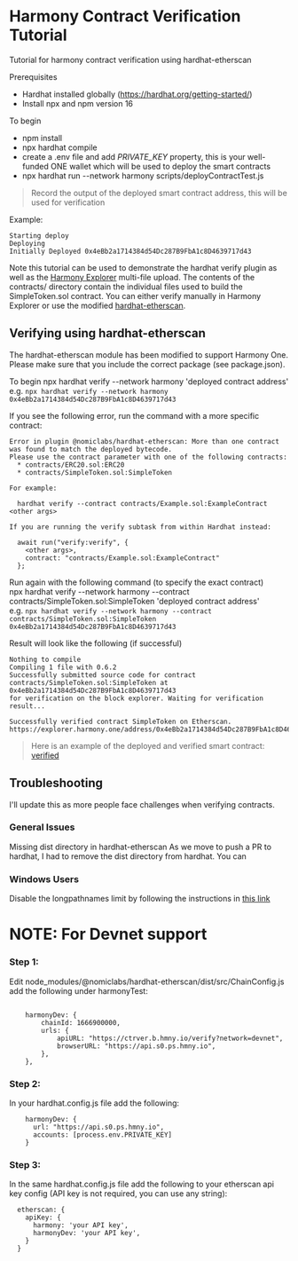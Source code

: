 # Harmony Contract Verification Tutorial
Tutorial for harmony contract verification using hardhat-etherscan  

Prerequisites  
- Hardhat installed globally (https://hardhat.org/getting-started/)
- Install npx and npm version 16

To begin  
- npm install
- npx hardhat compile
- create a .env file and add *PRIVATE_KEY* property, this is your well-funded ONE wallet which will be used to deploy the smart contracts
- npx hardhat run --network harmony scripts/deployContractTest.js  

> Record the output of the deployed smart contract address, this will be used for verification

Example:
```
Starting deploy
Deploying
Initially Deployed 0x4eBb2a1714384d54Dc287B9FbA1c8D4639717d43
```

Note this tutorial can be used to demonstrate the hardhat verify plugin as well as the [Harmony Explorer](https://explorer.harmony.one) multi-file upload. The contents of the contracts/ directory contain the individual files used to build the SimpleToken.sol contract. You can either verify manually in Harmony Explorer or use the modified [hardhat-etherscan](https://github.com/victaphu/hardhat/tree/master/packages/hardhat-etherscan). 

## Verifying using hardhat-etherscan
The hardhat-etherscan module has been modified to support Harmony One. Please make sure that you include the correct package (see package.json).

To begin
npx hardhat verify --network harmony 'deployed contract address'   
e.g. ```npx hardhat verify --network harmony 0x4eBb2a1714384d54Dc287B9FbA1c8D4639717d43```

If you see the following error, run the command with a more specific contract:
```
Error in plugin @nomiclabs/hardhat-etherscan: More than one contract was found to match the deployed bytecode.
Please use the contract parameter with one of the following contracts:
  * contracts/ERC20.sol:ERC20
  * contracts/SimpleToken.sol:SimpleToken

For example:

  hardhat verify --contract contracts/Example.sol:ExampleContract <other args>

If you are running the verify subtask from within Hardhat instead:

  await run("verify:verify", {
    <other args>,
    contract: "contracts/Example.sol:ExampleContract"
  };
```
Run again with the following command (to specify the exact contract)      
npx hardhat verify --network harmony --contract contracts/SimpleToken.sol:SimpleToken 'deployed contract address'   
e.g. ```npx hardhat verify --network harmony --contract contracts/SimpleToken.sol:SimpleToken 0x4eBb2a1714384d54Dc287B9FbA1c8D4639717d43```

Result will look like the following (if successful)
```
Nothing to compile
Compiling 1 file with 0.6.2
Successfully submitted source code for contract
contracts/SimpleToken.sol:SimpleToken at 0x4eBb2a1714384d54Dc287B9FbA1c8D4639717d43
for verification on the block explorer. Waiting for verification result...

Successfully verified contract SimpleToken on Etherscan.
https://explorer.harmony.one/address/0x4eBb2a1714384d54Dc287B9FbA1c8D4639717d43#code
```
> Here is an example of the deployed and verified smart contract: [verified](https://explorer.harmony.one/address/0x4eBb2a1714384d54Dc287B9FbA1c8D4639717d43#code)

## Troubleshooting
I'll update this as more people face challenges when verifying contracts.
### General Issues
Missing dist directory in hardhat-etherscan
As we move to push a PR to hardhat, I had to remove the dist directory from hardhat. You can 

### Windows Users
Disable the longpathnames limit by following the instructions in [this link](https://docs.microsoft.com/en-us/windows/win32/fileio/maximum-file-path-limitation?tabs=cmd)







# NOTE: For Devnet support

### Step 1:
Edit node_modules/@nomiclabs/hardhat-etherscan/dist/src/ChainConfig.js add the following under harmonyTest:  
```

    harmonyDev: {
        chainId: 1666900000,
        urls: {
            apiURL: "https://ctrver.b.hmny.io/verify?network=devnet",
            browserURL: "https://api.s0.ps.hmny.io",
        },
    },
```

### Step 2:  
In your hardhat.config.js file add the following:  
```
    harmonyDev: {
      url: "https://api.s0.ps.hmny.io",
      accounts: [process.env.PRIVATE_KEY]
    }
```

### Step 3:  
In the same hardhat.config.js file add the following to your etherscan api key config (API key is not required, you can use any string):  
```
  etherscan: {
    apiKey: {
      harmony: 'your API key',
      harmonyDev: 'your API key',
    }
  }
```